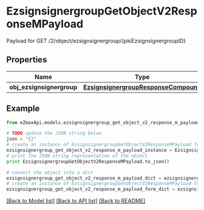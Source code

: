 # EzsignsignergroupGetObjectV2ResponseMPayload

Payload for GET /2/object/ezsignsignergroup/{pkiEzsignsignergroupID}

## Properties

Name | Type | Description | Notes
------------ | ------------- | ------------- | -------------
**obj_ezsignsignergroup** | [**EzsignsignergroupResponseCompound**](EzsignsignergroupResponseCompound.md) |  | 

## Example

```python
from eZmaxApi.models.ezsignsignergroup_get_object_v2_response_m_payload import EzsignsignergroupGetObjectV2ResponseMPayload

# TODO update the JSON string below
json = "{}"
# create an instance of EzsignsignergroupGetObjectV2ResponseMPayload from a JSON string
ezsignsignergroup_get_object_v2_response_m_payload_instance = EzsignsignergroupGetObjectV2ResponseMPayload.from_json(json)
# print the JSON string representation of the object
print EzsignsignergroupGetObjectV2ResponseMPayload.to_json()

# convert the object into a dict
ezsignsignergroup_get_object_v2_response_m_payload_dict = ezsignsignergroup_get_object_v2_response_m_payload_instance.to_dict()
# create an instance of EzsignsignergroupGetObjectV2ResponseMPayload from a dict
ezsignsignergroup_get_object_v2_response_m_payload_form_dict = ezsignsignergroup_get_object_v2_response_m_payload.from_dict(ezsignsignergroup_get_object_v2_response_m_payload_dict)
```
[[Back to Model list]](../README.md#documentation-for-models) [[Back to API list]](../README.md#documentation-for-api-endpoints) [[Back to README]](../README.md)


